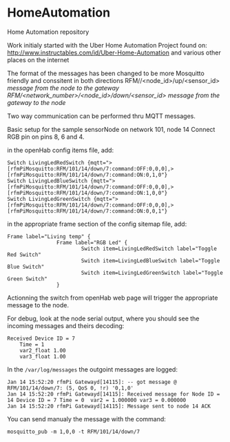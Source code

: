 HomeAutomation
==============

Home Automation repository

Work initialy started with the Uber Home Automation Project found on:
http://www.instructables.com/id/Uber-Home-Automation
and various other places on the internet

The format of the messages has been changed to be more Mosquitto friendly and conssitent in both directions
RFM/<network number>/<node_id>/up/<sensor_id><var>	message from the node to the gateway
RFM/<network_number>/<node_id>/down/<sensor_id>  message from the gateway to the node


Two way communication can be performed thru MQTT messages.

Basic setup for the sample sensorNode on network 101, node 14
Connect RGB pin on pins 8, 6 and 4.

in the openHab config items file, add: 
```
Switch LivingLedRedSwitch {mqtt=">[rfmPiMosquitto:RFM/101/14/down/7:command:OFF:0,0,0],>[rfmPiMosquitto:RFM/101/14/down/7:command:ON:0,1,0"}
Switch LivingLedBlueSwitch {mqtt=">[rfmPiMosquitto:RFM/101/14/down/7:command:OFF:0,0,0],>[rfmPiMosquitto:RFM/101/14/down/7:command:ON:1,0,0"}
Switch LivingLedGreenSwitch {mqtt=">[rfmPiMosquitto:RFM/101/14/down/7:command:OFF:0,0,0],>[rfmPiMosquitto:RFM/101/14/down/7:command:ON:0,0,1"}
```

in the appropriate frame section of the config sitemap file, add:
```
Frame label="Living temp" {
                Frame label="RGB Led" {
                        Switch item=LivingLedRedSwitch label="Toggle Red Switch"
                        Switch item=LivingLedBlueSwitch label="Toggle Blue Switch"
                        Switch item=LivingLedGreenSwitch label="Toggle Green Switch"
                }
```             

Actionning the switch from openHab web page will trigger the appropriate message to the node. 

For debug, look at the node serial output, where you should see the incoming messages and theirs decoding:
```
Received Device ID = 7
    Time = 1
    var2_float 1.00
    var3_float 1.00
```

In the `/var/log/messages` the outgoint messages are logged:
```
Jan 14 15:52:20 rfmPi Gatewayd[14115]: -- got message @ RFM/101/14/down/7: (5, QoS 0, !r) '0,1,0'
Jan 14 15:52:20 rfmPi Gatewayd[14115]: Received message for Node ID = 14 Device ID = 7 Time = 0  var2 = 1.000000 var3 = 0.000000
Jan 14 15:52:20 rfmPi Gatewayd[14115]: Message sent to node 14 ACK
```

You can send manualy the message with the command:
```
mosquitto_pub -m 1,0,0 -t RFM/101/14/down/7
```

